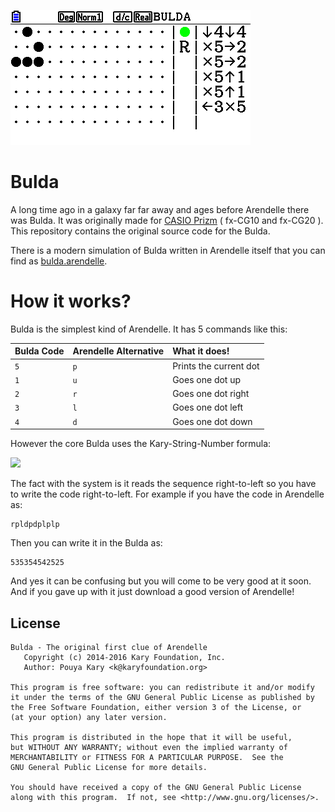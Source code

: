 ![](screen.png)

# Bulda

A long time ago in a galaxy far far away and ages before Arendelle there was Bulda. It was originally made for [CASIO Prizm](http://www.casioeducation.com/products/Calculators_%26_Dictionaries/Graphing/PRIZM_fx-CG10) ( fx-CG10 and fx-CG20 ). This repository contains the original source code for the Bulda.

There is a modern simulation of Bulda written in Arendelle itself that you can find as [bulda.arendelle](https://github.com/arendelle/bulda.arendelle). 

# How it works?

Bulda is the simplest kind of Arendelle. It has 5 commands like this:

| Bulda Code  | Arendelle Alternative  | What it does!           |
|:------------|:-----------------------|:------------------------|
| `5`         | `p`                    | Prints the current dot  |
| `1`         | `u`                    | Goes one dot up         |
| `2`         | `r`                    | Goes one dot right      |
| `3`         | `l`                    | Goes one dot left       |
| `4`         | `d`                    | Goes one dot down       |

However the core Bulda uses the Kary-String-Number formula:

<img src="http://kary.us/codes/bulda/inSpaceStringReplacer.png" width="432">

The fact with the system is it reads the sequence right-to-left so you have to write the code right-to-left. For example if you have the code in Arendelle as:

```
rpldpdplplp
```

Then you can write it in the Bulda as:

```
535354542525
```

And yes it can be confusing but you will come to be very good at it soon. And if you gave up with it just download a good version of Arendelle!


## License

```
Bulda - The original first clue of Arendelle
   Copyright (c) 2014-2016 Kary Foundation, Inc.
   Author: Pouya Kary <k@karyfoundation.org>

This program is free software: you can redistribute it and/or modify
it under the terms of the GNU General Public License as published by
the Free Software Foundation, either version 3 of the License, or
(at your option) any later version.

This program is distributed in the hope that it will be useful,
but WITHOUT ANY WARRANTY; without even the implied warranty of
MERCHANTABILITY or FITNESS FOR A PARTICULAR PURPOSE.  See the
GNU General Public License for more details.

You should have received a copy of the GNU General Public License
along with this program.  If not, see <http://www.gnu.org/licenses/>.
```
